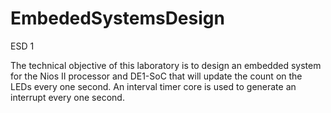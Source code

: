 # EmbededSystemsDesign
ESD 1


The technical objective of this laboratory is to design an embedded system for the Nios II processor and DE1-SoC that will update the count on the LEDs every one second. An interval timer core is used to generate an interrupt every one second.